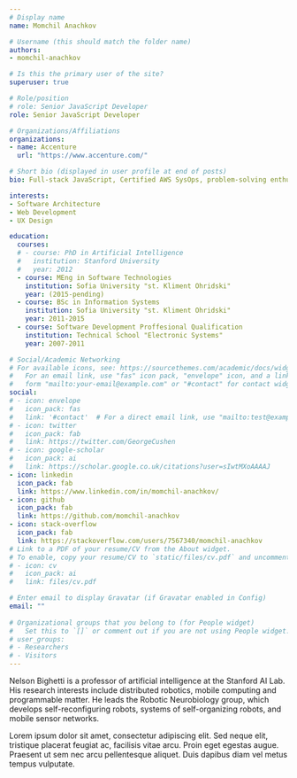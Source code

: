```yaml
---
# Display name
name: Momchil Anachkov

# Username (this should match the folder name)
authors:
- momchil-anachkov

# Is this the primary user of the site?
superuser: true

# Role/position
# role: Senior JavaScript Developer
role: Senior JavaScript Developer

# Organizations/Affiliations
organizations:
- name: Accenture
  url: "https://www.accenture.com/"

# Short bio (displayed in user profile at end of posts)
bio: Full-stack JavaScript, Certified AWS SysOps, problem-solving enthusiast.

interests:
- Software Architecture
- Web Development
- UX Design

education:
  courses:
  # - course: PhD in Artificial Intelligence
  #   institution: Stanford University
  #   year: 2012
  - course: MEng in Software Technologies
    institution: Sofia University "st. Kliment Ohridski"
    year: (2015-pending)
  - course: BSc in Information Systems
    institution: Sofia University "st. Kliment Ohridski"
    year: 2011-2015
  - course: Software Development Proffesional Qualification
    institution: Technical School "Electronic Systems"
    year: 2007-2011

# Social/Academic Networking
# For available icons, see: https://sourcethemes.com/academic/docs/widgets/#icons
#   For an email link, use "fas" icon pack, "envelope" icon, and a link in the
#   form "mailto:your-email@example.com" or "#contact" for contact widget.
social:
# - icon: envelope
#   icon_pack: fas
#   link: '#contact'  # For a direct email link, use "mailto:test@example.org".
# - icon: twitter
#   icon_pack: fab
#   link: https://twitter.com/GeorgeCushen
# - icon: google-scholar
#   icon_pack: ai
#   link: https://scholar.google.co.uk/citations?user=sIwtMXoAAAAJ
- icon: linkedin
  icon_pack: fab
  link: https://www.linkedin.com/in/momchil-anachkov/
- icon: github
  icon_pack: fab
  link: https://github.com/momchil-anachkov
- icon: stack-overflow
  icon_pack: fab
  link: https://stackoverflow.com/users/7567340/momchil-anachkov
# Link to a PDF of your resume/CV from the About widget.
# To enable, copy your resume/CV to `static/files/cv.pdf` and uncomment the lines below.  
# - icon: cv
#   icon_pack: ai
#   link: files/cv.pdf

# Enter email to display Gravatar (if Gravatar enabled in Config)
email: ""
  
# Organizational groups that you belong to (for People widget)
#   Set this to `[]` or comment out if you are not using People widget.  
# user_groups:
# - Researchers
# - Visitors
---
```


Nelson Bighetti is a professor of artificial intelligence at the Stanford AI Lab. His research interests include distributed robotics, mobile computing and programmable matter. He leads the Robotic Neurobiology group, which develops self-reconfiguring robots, systems of self-organizing robots, and mobile sensor networks.

Lorem ipsum dolor sit amet, consectetur adipiscing elit. Sed neque elit, tristique placerat feugiat ac, facilisis vitae arcu. Proin eget egestas augue. Praesent ut sem nec arcu pellentesque aliquet. Duis dapibus diam vel metus tempus vulputate. 
